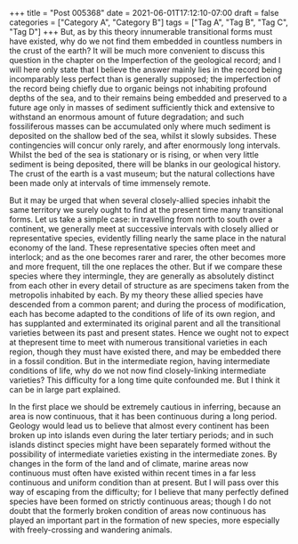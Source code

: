 +++
title = "Post 005368"
date = 2021-06-01T17:12:10-07:00
draft = false
categories = ["Category A", "Category B"]
tags = ["Tag A", "Tag B", "Tag C", "Tag D"]
+++
But, as by this theory innumerable transitional forms must have existed, why do we not find them embedded in countless numbers in the crust of the earth? It will be much more convenient to discuss this question in the chapter on the Imperfection of the geological record; and I will here only state that I believe the answer mainly lies in the record being incomparably less perfect than is generally supposed; the imperfection of the record being chiefly due to organic beings not inhabiting profound depths of the sea, and to their remains being embedded and preserved to a future age only in masses of sediment sufficiently thick and extensive to withstand an enormous amount of future degradation; and such fossiliferous masses can be accumulated only where much sediment is deposited on the shallow bed of the sea, whilst it slowly subsides. These contingencies will concur only rarely, and after enormously long intervals. Whilst the bed of the sea is stationary or is rising, or when very little sediment is being deposited, there will be blanks in our geological history. The crust of the earth is a vast museum; but the natural collections have been made only at intervals of time immensely remote.

But it may be urged that when several closely-allied species inhabit the same territory we surely ought to find at the present time many transitional forms. Let us take a simple case: in travelling from north to south over a continent, we generally meet at successive intervals with closely allied or representative species, evidently filling nearly the same place in the natural economy of the land. These representative species often meet and interlock; and as the one becomes rarer and rarer, the other becomes more and more frequent, till the one replaces the other. But if we compare these species where they intermingle, they are generally as absolutely distinct from each other in every detail of structure as are specimens taken from the metropolis inhabited by each. By my theory these allied species have descended from a common parent; and during the process of modification, each has become adapted to the conditions of life of its own region, and has supplanted and exterminated its original parent and all the transitional varieties between its past and present states. Hence we ought not to expect at thepresent time to meet with numerous transitional varieties in each region, though they must have existed there, and may be embedded there in a fossil condition. But in the intermediate region, having intermediate conditions of life, why do we not now find closely-linking intermediate varieties? This difficulty for a long time quite confounded me. But I think it can be in large part explained.

In the first place we should be extremely cautious in inferring, because an area is now continuous, that it has been continuous during a long period. Geology would lead us to believe that almost every continent has been broken up into islands even during the later tertiary periods; and in such islands distinct species might have been separately formed without the possibility of intermediate varieties existing in the intermediate zones. By changes in the form of the land and of climate, marine areas now continuous must often have existed within recent times in a far less continuous and uniform condition than at present. But I will pass over this way of escaping from the difficulty; for I believe that many perfectly defined species have been formed on strictly continuous areas; though I do not doubt that the formerly broken condition of areas now continuous has played an important part in the formation of new species, more especially with freely-crossing and wandering animals.
